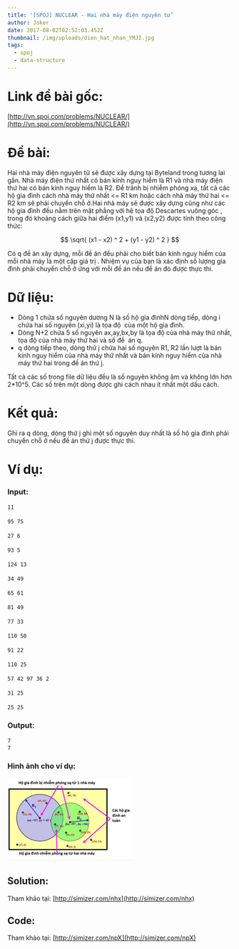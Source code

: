 ```yaml
---
title: '[SPOJ] NUCLEAR - Hai nhà máy điện nguyên tử'
author: Joker
date: 2017-08-02T02:52:03.452Z
thumbnail: /img/uploads/dien_hat_nhan_YMJI.jpg
tags:
  - spoj
  - data-structure
---
```

# Link đề bài gốc: 
[http://vn.spoj.com/problems/NUCLEAR/](http://vn.spoj.com/problems/NUCLEAR/)
# Đề bài:

Hai nhà máy điện nguyên tử sẽ được xây dựng tại Byteland trong tương lai gần. Nhà máy điện thứ nhất có bán kính nguy hiểm là R1 và nhà máy điện thứ hai có bán kính nguy hiểm là R2. Để tránh bị nhiễm phóng xạ, tất cả các hộ gia đình cách nhà máy thứ nhất <= R1 km hoặc cách nhà máy thứ hai <= R2 km sẽ phải chuyển chỗ ở.Hai nhà máy sẽ được xây dựng cũng như các hộ gia đình đều nằm trên mặt phẳng với hệ tọa độ Descartes vuông góc , trong đó khoảng cách giữa hai điểm (x1,y1) và (x2,y2) được tính theo công thức:

$$ \sqrt{ (x1 - x2) ^ 2 + (y1 - y2) ^ 2 } $$

Có q đề án xây dựng, mỗi đề án đều phải cho biết bán kính nguy hiểm của mỗi nhà máy là một cặp giá trị . Nhiệm vụ của bạn là xác định số lượng gia đình phải chuyển chỗ ở ứng với mỗi đề án nếu đề án đó được thực thi.

# Dữ liệu:
- Dòng 1 chứa số nguyên dương N là số hộ gia đìnhN dòng tiếp, dòng i chứa hai số nguyên (xi,yi) là tọa độ  của một hộ gia đình.
- Dòng N+2 chứa 5 số nguyên ax,ay,bx,by là tọa độ của nhà máy thứ nhất, tọa độ của nhà máy thứ hai và số đề  án q.
- q dòng tiếp theo, dòng thứ j chứa hai số nguyên R1, R2 lần lượt là bán kính nguy hiểm của nhà máy thứ nhất và bán kính nguy hiểm của nhà máy thứ hai trong đề án thứ j.

Tất cả các số trong file dữ liệu đều là số nguyên không âm và không lớn hơn 2*10^5. Các số trên một dòng được ghi cách nhau ít nhất một dấu cách.

# Kết quả:
Ghi ra q dòng, dòng thứ j ghi một số nguyên duy nhất là số hộ gia đình phải chuyển chỗ ở nếu đề án thứ j được thực thi.

# Ví dụ:
### Input:
```
11

95 75

27 6

93 5

124 13

34 49

65 61

81 49

77 33

110 50

91 22

110 25

57 42 97 36 2

31 25

25 25

```

### Output:
```
7
7
```

### Hình ảnh cho ví dụ:
![undefined](/img/uploads/[spoj]NUCLEAR-example.jpg)

## Solution: 

Tham khảo tại: [http://simizer.com/nhx](http://simizer.com/nhx)

## Code: 
Tham khảo tại: [http://simizer.com/npX](http://simizer.com/npX)







